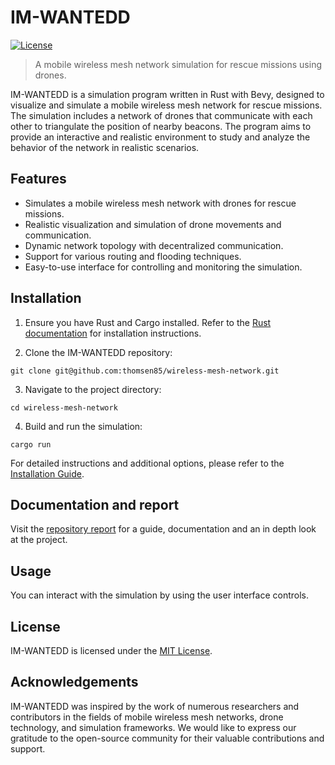 # **IM-WANTEDD**

[![License](https://img.shields.io/badge/license-MIT-blue.svg)](LICENSE)


> A mobile wireless mesh network simulation for rescue missions using drones.

IM-WANTEDD is a simulation program written in Rust with Bevy, designed to visualize and simulate a mobile wireless mesh network for rescue missions. The simulation includes a network of drones that communicate with each other to triangulate the position of nearby beacons. The program aims to provide an interactive and realistic environment to study and analyze the behavior of the network in realistic scenarios.

## Features

- Simulates a mobile wireless mesh network with drones for rescue missions.
- Realistic visualization and simulation of drone movements and communication.
- Dynamic network topology with decentralized communication.
- Support for various routing and flooding techniques.
- Easy-to-use interface for controlling and monitoring the simulation.

## Installation

1. Ensure you have Rust and Cargo installed. Refer to the [Rust documentation](https://www.rust-lang.org/tools/install) for installation instructions.

2. Clone the IM-WANTEDD repository:

```
git clone git@github.com:thomsen85/wireless-mesh-network.git
```

3. Navigate to the project directory:
```
cd wireless-mesh-network
```

4. Build and run the simulation:
```
cargo run
```


For detailed instructions and additional options, please refer to the [Installation Guide](docs/INSTALLATION.md).

## Documentation and report

Visit the [repository report](https://thomsen85.github.io/wireless-mesh-network/) for a guide, documentation and an in depth look at the project.

## Usage

You can interact with the simulation by using the user interface controls.

## License

IM-WANTEDD is licensed under the [MIT License](LICENSE).

## Acknowledgements

IM-WANTEDD was inspired by the work of numerous researchers and contributors in the fields of mobile wireless mesh networks, drone technology, and simulation frameworks. We would like to express our gratitude to the open-source community for their valuable contributions and support.

